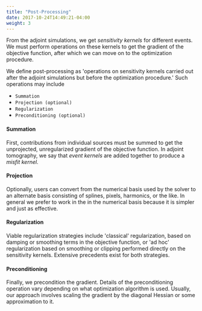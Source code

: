 ```yaml
---
title: "Post-Processing"
date: 2017-10-24T14:49:21-04:00
weight: 3
---
```


From the adjoint simulations, we get _sensitivity kernels_ for different events.  We must perform operations on these kernels to get the gradient of the objective function, after which we can move on to the optimization procedure.

We define post-processing as 'operations on sensitivity kernels carried out after the adjoint simulations but before the optimization procedure.'  Such operations may include

- `Summation`
- `Projection (optional)`
- `Regularization`
- `Preconditioning (optional)`


#### Summation
First, contributions from individual sources must be summed to get the unprojected, unregularized gradient of the objective function. In adjoint tomography, we say that _event kernels_ are added together to produce a _misfit kernel_.


#### Projection
Optionally, users can convert from the numerical basis used by the solver to an alternate basis consisting of splines, pixels, harmonics, or the like.  In general we prefer to work in the in the numerical basis because it is simpler and just as effective.


#### Regularization
Viable regularization strategies include 'classical' regularization, based on damping or smoothing terms in the objective function, or 'ad hoc' regularization based on smoothing or clipping performed directly on the sensitivity kernels.  Extensive precedents exist for both strategies.


#### Preconditioning
Finally, we precondition the gradient.  Details of the preconditioning operation vary depending on what optimization algorithm is used.  Usually, our approach involves scaling the gradient by the diagonal Hessian or some approximation to it.
